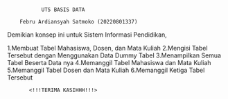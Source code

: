 # 

               UTS BASIS DATA

        Febru Ardiansyah Satmoko (20220801337)
Demikian konsep ini untuk Sistem Informasi Pendidikan,

1.Membuat Tabel Mahasiswa, Dosen, dan Mata Kuliah
2.Mengisi Tabel Tersebut dengan Menggunakan Data Dummy Tabel
3.Menampilkan Semua Tabel Beserta Data nya
4.Memanggil Tabel Mahasiswa dan Mata Kuliah
5.Memanggil Tabel Dosen dan Mata Kuliah
6.Memanggil Ketiga Tabel Tersebut

           <!!!TERIMA KASIHHH!!!>

